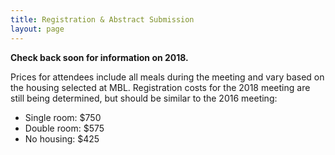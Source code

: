 ```yaml
---
title: Registration & Abstract Submission
layout: page
---
```


**Check back soon for information on 2018.**

Prices for attendees include all meals during the meeting and vary based on the housing selected at MBL. Registration costs for the 2018 meeting are still being determined, but should be similar to the 2016 meeting:

-   Single room: $750
-   Double room: $575
-   No housing: $425

<!-- Abstract decisions have been sent out. If you did not receive a decision please contact the organizers at a <csb-org@googlegroups.com>.

Please note that abstract submission is separate from registration for the meeting. On-campus housing is limited, so we encourage you to register for the meeting as soon as possible. Registration can be canceled and refunded up to the registration deadline (March 4).

[Register for the meeting](https://ws3.mbl.edu/iebms/reg/reg_p1_form.aspx?oc=10&ct=STDCONF&eventid=9086)

Prices for attendees include all meals during the meeting and vary based on the housing selected at MBL:

-   Single room: $750
-   Double room: $575
-   No housing: $425

For assistance with the online registration or abstract submission process, please contact the MBL Conference Office at <conferences@mbl.edu>, (508) 289-7214. For other inquiries about the meeting please contact <csb-org@googlegroups.com>. -->
